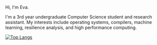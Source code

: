 Hi, I'm Eva. 

I'm a 3rd year undergraduate Computer Science student and research assistant. My interests include operating systems, compilers, machine learning, resilience analysis, and high performance computing. 

<!--
[![Eva's GitHub stats](https://github-readme-stats.vercel.app/api?username=evaizalith)](https://github.com/anuraghazra/github-readme-stats)
-->


[![Top Langs](https://github-readme-stats.vercel.app/api/top-langs/?username=evaizalith&exclude_repo=amusement-park,resilienceAnalysis&theme=dark)](https://github.com/anuraghazra/github-readme-stats)

